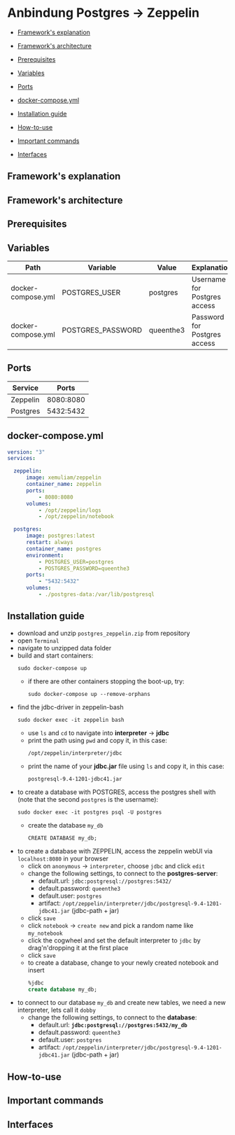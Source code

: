 # Anbindung Postgres -> Zeppelin

* [Framework's explanation](#frameworks-explanation)

* [Framework's architecture](#frameworks-architecture)

* [Prerequisites](#prerequisites)

* [Variables](#variables)

* [Ports](#ports)

* [docker-compose.yml](#dockercomposeyml)

* [Installation guide](#installation-guide)

* [How-to-use](#howtouse)

* [Important commands](#important-commands)

* [Interfaces](#interfaces)




## <a name="frameworks-explanation"></a> Framework's explanation 

## <a name="frameworks-architecture"></a> Framework's architecture

## Prerequisites

## Variables 

Path | Variable | Value | Explanation 
---- | -------- | -------- | -----------
docker-compose.yml | POSTGRES_USER | postgres | Username for Postgres access
docker-compose.yml | POSTGRES_PASSWORD | queenthe3 | Password for Postgres access

## Ports

Service | Ports 
--- | ---
Zeppelin | 8080:8080
Postgres | 5432:5432

## <a name="dockercomposeyml"></a> docker-compose.yml

```yml
version: "3"
services:

  zeppelin:
      image: xemuliam/zeppelin
      container_name: zeppelin
      ports:
          - 8080:8080
      volumes:
          - /opt/zeppelin/logs
          - /opt/zeppelin/notebook

  postgres:
      image: postgres:latest
      restart: always
      container_name: postgres
      environment:
          - POSTGRES_USER=postgres
          - POSTGRES_PASSWORD=queenthe3
      ports:
          - "5432:5432"
      volumes:
          - ./postgres-data:/var/lib/postgresql
```

## Installation guide
- download and unzip `postgres_zeppelin.zip` from repository
- open `Terminal`
- navigate to unzipped data folder
- build and start containers:
  ```shell
  sudo docker-compose up
  ```   
  - if there are other containers stopping the boot-up, try:
    ```shell
    sudo docker-compose up --remove-orphans
    ```
- find the jdbc-driver in zeppelin-bash
  ```shell
  sudo docker exec -it zeppelin bash
  ```
  - use `ls` and `cd` to navigate into **interpreter** -> **jdbc**
  - print the path using `pwd` and copy it, in this case:
    ```shell
    /opt/zeppelin/interpreter/jdbc
    ```
  - print the name of your **jdbc.jar** file using `ls` and copy it, in this case:
    ```shell
    postgresql-9.4-1201-jdbc41.jar
    ``` 
- to create a database with POSTGRES, access the postgres shell with (note that the second `postgres` is the username):
  ```shell
  sudo docker exec -it postgres psql -U postgres
  ```
  - create the database `my_db`
    ```shell
    CREATE DATABASE my_db;
    ``` 
- to create a database with ZEPPELIN, access the zeppelin webUI via `localhost:8080` in your browser
  - click on `anonymous` -> `interpreter`, choose `jdbc` and click `edit`
  - change the following settings, to connect to the **postgres-server**:
    - default.url: `jdbc:postgresql://postgres:5432/`
    - default.password: `queenthe3`
    - default.user: `postgres`
    - artifact: `/opt/zeppelin/interpreter/jdbc/postgresql-9.4-1201-jdbc41.jar`
      (jdbc-path + jar)
  - click `save`
  - click `notebook` -> `create new` and pick a random name like `my_notebook`
  - click the cogwheel and set the default interpreter to `jdbc` by drag'n'dropping it at the first place
  - click `save`
  - to create a database, change to your newly created notebook and insert
    ```sql
    %jdbc
    create database my_db;
    ```
- to connect to our database `my_db` and create new tables, we need a new interpreter, lets call it `dobby`
  - change the following settings, to connect to the **database**:
    - default.url: **`jdbc:postgresql://postgres:5432/my_db`**
    - default.password: `queenthe3`
    - default.user: `postgres`
    - artifact: `/opt/zeppelin/interpreter/jdbc/postgresql-9.4-1201-jdbc41.jar`
      (jdbc-path + jar)
    

## <a name="howtouse"></a> How-to-use

## Important commands

## Interfaces



